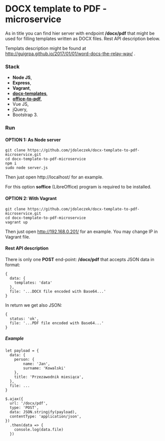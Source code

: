 # DOCX template to PDF - microservice

As in title you can find hier server with endpoint
**/docx/pdf** that might be used for filling templates
written as DOCX files. Rest API description below.

Templats description might be found at
http://guigrpa.github.io/2017/01/01/word-docs-the-relay-way/ .

### Stack

* **Node JS**,
* **Express**,
* **Vagrant**,
* [**docx-templates**](https://www.npmjs.com/package/docx-templates),
* [**office-to-pdf**](https://www.npmjs.com/package/office-to-pdf),
* Vue JS,
* jQuery,
* Bootstrap 3.

### Run
#### OPTION 1: As Node server

    git clone https://github.com/jdoleczek/docx-template-to-pdf-microservice.git
    cd docx-template-to-pdf-microservice
    npm i
    sudo node server.js

Then just open http://localhost/ for an example.

For this option **soffice** (LibreOffice) program
is required to be installed.

#### OPTION 2: With Vagrant

    git clone https://github.com/jdoleczek/docx-template-to-pdf-microservice.git
    cd docx-template-to-pdf-microservice
    vagrant up

Then just open http://192.168.0.201/ for an example.
You may change IP in Vagrant file.

#### Rest API description

There is only one **POST** end-point: **/docx/pdf**
that accepts JSON data in format:

    {
      data: {
        templates: 'data'
      },
      file: '...DOCX file encoded with Base64...'
    }

In return we get also JSON:

    {
      status: 'ok',
      file: '...PDF file encoded with Base64...'
    }

##### Example

    let payload = {
      data: {
        person: {
            name: 'Jan',
            surname: 'Kowalski'
        },
        title: 'Przezawodnik miesiąca',
      },
      file: ...
    }

    $.ajax({
      url: '/docx/pdf',
      type: 'POST',
      data: JSON.stringify(payload),
      contentType: 'application/json',
    })
      .then(data => {
        console.log(data.file)
      })

